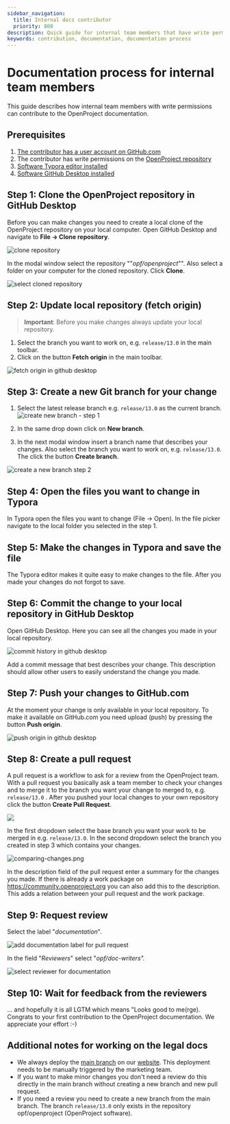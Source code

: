 ```yaml
---
sidebar_navigation:
  title: Internal docs contributor
  priority: 800
description: Quick guide for internal team members that have write permissions
keywords: contribution, documentation, documentation process
---
```


# Documentation process for internal team members

This guide describes how internal team members with write permissions can contribute to the OpenProject documentation.


## Prerequisites

1. [The contributor has a user account on GitHub.com](https://www.openproject.org/docs/development/contribution-documentation/documentation-process/#step-1-create-user-account-on-githubcom)
2. The contributor has write permissions on the [OpenProject repository](https://github.com/opf/openproject)
3. [Software Typora editor installed](https://www.openproject.org/docs/development/contribution-documentation/documentation-process/#step-2-install-typora)
4. [Software GitHub Desktop installed](https://www.openproject.org/docs/development/contribution-documentation/documentation-process/#step-3-install-github-desktop)

## Step 1: Clone the OpenProject repository in GitHub Desktop

Before you can make changes you need to create a local clone of the OpenProject repository on your local computer. Open GitHub Desktop and navigate to **File -> Clone repository**.

![clone repository](clone-repository.png)

In the modal window select the repository ""*opf/openproject*"". Also select a folder on your computer for the cloned repository. Click **Clone**.

![select cloned repository](select-cloned-repository.png)

## Step 2: Update local repository (fetch origin)


> **Important**: Before you make changes always update your local repository.

1. Select the branch you want to work on, e.g. `release/13.0` in the main toolbar.
2. Click on the button **Fetch origin** in the main toolbar.

![fetch origin in github desktop](fetch-origin-in-github-desktop.png)

## Step 3: Create a new Git branch for your change

1. Select the latest release branch e.g. `release/13.0` as the current branch. 
    ![create new branch - step 1](create-new-branch-step-1.png)

2. In the same drop down click on **New branch**.

3. In the next modal window insert a branch name that describes your changes. Also select the branch you want to work on, e.g. `release/13.0`. The click the button **Create branch**.

![create a new branch step 2](create-new-branch-step-2.png)

## Step 4: Open the files you want to change in Typora

In Typora open the files you want to change (File -> Open). In the file picker navigate to the local folder you selected in the step 1.

## Step 5: Make the changes in Typora and save the file

The Typora editor makes it quite easy to make changes to the file. After you made your changes do not forgot to save.

## Step 6: Commit the change to your local repository in GitHub Desktop

Open GitHub Desktop. Here you can see all the changes you made in your local repository.

![commit history in github desktop](commit-history-in-github-desktop.png)

Add a commit message that best describes your change. This description should allow other users to easily understand the change you made.

## Step 7: Push your changes to GitHub.com

At the moment your change is only available in your local repository. To make it available on GitHub.com you need upload (push) by pressing the button **Push origin**.

![push origin in github desktop](push-origin-in-github-desktop.png)

## Step 8: Create a pull request

A pull request is a workflow to ask for a review from the OpenProject team. With a pull request you basically ask a team member to check your changes and to merge it to the branch you want your change to merged to, e.g. `release/13.0` . After you pushed your local changes to your own repository click the button **Create Pull Request**.

![](create-pull-request-github-desktop.png)



In the first dropdown select the base branch you want your work to be merged in e.g. `release/13.0`. In the second dropdown select the branch you created in step 3 which contains your changes.

![comparing-changes.png](comparing-changes.png)

In the description field of the pull request enter a summary for the changes you made. If there is already a work package on https://community.openproject.org you can also add this to the description. This adds a relation between your pull request and the work package.

## Step 9: Request review

Select the label "*documentation*". 

![add documentation label for pull request](add-documentation-label-pull-requests.png) 

In the field "*Reviewers*" select "*opf/doc-writers".* 

![select reviewer for documentation](select-reviewer-for-documentation.png)

## Step 10: Wait for feedback from the reviewers

... and hopefully it is all LGTM which means "Looks good to me(rge). Congrats to your first contribution to the OpenProject documentation. We appreciate your effort :-)

## Additional notes for working on the legal docs

* We always deploy the [main branch](https://github.com/opf/legal/tree/main) on our [website](https://www.openproject.org/legal/). This deployment needs to be manually triggered by the marketing team.
* If you want to make minor changes you don't need a review do this directly in the main branch without creating a new branch and new pull request.
* If you need a review you need to create a new branch from the main branch. The branch `release/13.0` only exists in the repository opf/openproject (OpenProject software).
